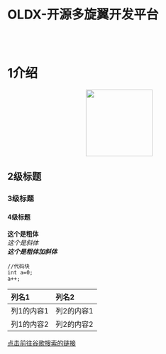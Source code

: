 # OLDX-开源多旋翼开发平台
<br><br>
# 1介绍
<div align=center><img width="150" height="150" src="https://github.com/golaced/Oldx_fly_controller/support_file/img_file/fc.jpg"/></div>









## 2级标题
### 3级标题
#### 4级标题

**这个是粗体** <br>
*这个是斜体* <br>
***这个是粗体加斜体*** <br>

```
//代码块
int a=0;
a++;
```

|列名1|列名2|
|:---|:---|
|列1的内容1|列2的内容1|
|列1的内容2|列2的内容2|

[点击前往谷歌搜索的链接](https://www.google.com.hk/)
